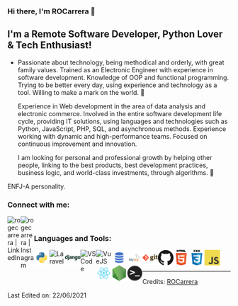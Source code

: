 ### Hi there, I'm ROCarrera 👋

## I'm a Remote Software Developer, Python Lover & Tech Enthusiast!

- Passionate about technology, being methodical and orderly, with great family values. Trained as an Electronic Engineer with experience in software development. 
  Knowledge of OOP and functional programming. Trying to be better every day, using experience and technology as a tool. Willing to make a mark on the world. 🚀
  
  Experience in Web development in the area of data analysis and electronic commerce. Involved in the entire software development life cycle, providing IT solutions, 
  using languages and technologies such as Python, JavaScript, PHP, SQL, and asynchronous methods. Experience working with dynamic and high-performance teams. 
  Focused on continuous improvement and innovation.

  I am looking for personal and professional growth by helping other people, linking to the best products, best development practices, business logic, 
  and world-class investments, through algorithms. 💪

ENFJ-A personality.

### Connect with me:

[<img align="left" alt="rogecarrera | LinkedIn" width="30px" src="https://cdn.jsdelivr.net/npm/simple-icons@v3/icons/linkedin.svg" />][linkedin]
[<img align="left" alt="rogecarrera | Instagram" width="30px" src="https://cdn.jsdelivr.net/npm/simple-icons@v3/icons/instagram.svg" />][instagram]

<br />

### Languages and Tools:

<img align="left" alt="Python" width="35px" src="https://raw.githubusercontent.com/github/explore/80688e429a7d4ef2fca1e82350fe8e3517d3494d/topics/python/python.png" />
<img align="left" alt="Laravel" width="35px" src="https://avatars.githubusercontent.com/u/958072?s=200&v=4" />
<img align="left" alt="Django" width="35px" src="https://raw.githubusercontent.com/github/explore/80688e429a7d4ef2fca1e82350fe8e3517d3494d/topics/django/django.png" />
<img align="left" alt="VSCode" width="35px" src="https://user-images.githubusercontent.com/674621/71187801-14e60a80-2280-11ea-94c9-e56576f76baf.png" />
<img align="left" alt="VueJS" width="35px" src="https://avatars.githubusercontent.com/u/6128107?s=200&v=4" />
<img align="left" alt="SQL" width="35px" src="https://raw.githubusercontent.com/github/explore/80688e429a7d4ef2fca1e82350fe8e3517d3494d/topics/sql/sql.png" />
<img align="left" alt="MySQL" width="35px" src="https://raw.githubusercontent.com/github/explore/80688e429a7d4ef2fca1e82350fe8e3517d3494d/topics/mysql/mysql.png" />
<img align="left" alt="Git" width="35px" src="https://raw.githubusercontent.com/github/explore/80688e429a7d4ef2fca1e82350fe8e3517d3494d/topics/git/git.png" />
<img align="left" alt="GitHub" width="35px" src="https://raw.githubusercontent.com/github/explore/78df643247d429f6cc873026c0622819ad797942/topics/github/github.png" />
<img align="left" alt="HTML5" width="35px" src="https://raw.githubusercontent.com/github/explore/80688e429a7d4ef2fca1e82350fe8e3517d3494d/topics/html/html.png" />
<img align="left" alt="CSS3" width="35px" src="https://raw.githubusercontent.com/github/explore/80688e429a7d4ef2fca1e82350fe8e3517d3494d/topics/css/css.png" />
<img align="left" alt="JavaScript" width="35px" src="https://raw.githubusercontent.com/github/explore/80688e429a7d4ef2fca1e82350fe8e3517d3494d/topics/javascript/javascript.png" />
<img align="left" alt="React" width="35px" src="https://raw.githubusercontent.com/github/explore/80688e429a7d4ef2fca1e82350fe8e3517d3494d/topics/react/react.png" />
<img align="left" alt="Node.js" width="35px" src="https://raw.githubusercontent.com/github/explore/80688e429a7d4ef2fca1e82350fe8e3517d3494d/topics/nodejs/nodejs.png" />
<img align="left" alt="Terminal" width="35px" src="https://raw.githubusercontent.com/github/explore/80688e429a7d4ef2fca1e82350fe8e3517d3494d/topics/terminal/terminal.png" />

<br />
<br />

---

Credits: [ROCarrera](https://github.com/ROCarrera)

Last Edited on: 22/06/2021

[instagram]: https://www.instagram.com/rogecarrera/
[linkedin]: https://www.linkedin.com/in/rogecarrera/
